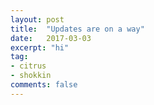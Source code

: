 ```yaml
---
layout: post
title:  "Updates are on a way"
date:   2017-03-03
excerpt: "hi"
tag:
- citrus
- shokkin
comments: false
---
```



